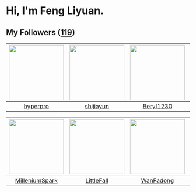 # Hi, I'm Feng Liyuan.

## My Followers ([119](https://github.com/SunRunAway?tab=followers))

| <img src="https://avatars.githubusercontent.com/u/2445111?v=4" width="150" height="150" /> | <img src="https://avatars.githubusercontent.com/u/566037?v=4" width="150" height="150" /> | <img src="https://avatars.githubusercontent.com/u/23115833?v=4" width="150" height="150" /> | <img src="https://avatars.githubusercontent.com/u/32123947?v=4" width="150" height="150" /> |
| :----------------------------------------------------------------------------------------: | :---------------------------------------------------------------------------------------: | :-----------------------------------------------------------------------------------------: | :-----------------------------------------------------------------------------------------: |
|                           [hyperpro](https://github.com/hyperpro)                          |                         [shijiayun](https://github.com/shijiayun)                         |                          [Beryl1230](https://github.com/Beryl1230)                          |                          [alexlausz](https://github.com/alexlausz)                          |

| <img src="https://avatars.githubusercontent.com/u/34684800?v=4" width="150" height="150" /> | <img src="https://avatars.githubusercontent.com/u/30543181?v=4" width="150" height="150" /> | <img src="https://avatars.githubusercontent.com/u/10414494?v=4" width="150" height="150" /> | <img src="https://avatars.githubusercontent.com/u/18556593?v=4" width="150" height="150" /> |
| :-----------------------------------------------------------------------------------------: | :-----------------------------------------------------------------------------------------: | :-----------------------------------------------------------------------------------------: | :-----------------------------------------------------------------------------------------: |
|                     [MilleniumSpark](https://github.com/MilleniumSpark)                     |                         [LittleFall](https://github.com/LittleFall)                         |                          [WanFadong](https://github.com/WanFadong)                          |                              [aylei](https://github.com/aylei)                              |